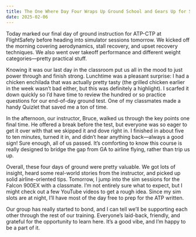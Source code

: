 ```yaml
---
title: The One Where Day Four Wraps Up Ground School and Gears Up for Sims
date: 2025-02-06
---
```

Today marked our final day of ground instruction for ATP-CTP at FlightSafety before heading into simulator sessions tomorrow. We kicked off the morning covering aerodynamics, stall recovery, and upset recovery techniques. We also went over takeoff performance and different weight categories—pretty practical stuff.

Knowing it was our last day in the classroom put us all in the mood to just power through and finish strong. Lunchtime was a pleasant surprise: I had a chicken enchilada that was actually pretty tasty (the grilled chicken earlier in the week wasn’t bad either, but this was definitely a highlight). I scarfed it down quickly so I’d have time to review the hundred or so practice questions for our end-of-day ground test. One of my classmates made a handy Quizlet that saved me a ton of time.

In the afternoon, our instructor, Bruce, walked us through the key points one final time. He offered a break before the test, but everyone was so eager to get it over with that we skipped it and dove right in. I finished in about five to ten minutes, turned it in, and didn’t hear anything back—always a good sign! Sure enough, all of us passed. It’s comforting to know this course is really designed to bridge the gap from GA to airline flying, rather than trip us up.

Overall, these four days of ground were pretty valuable. We got lots of insight, heard some real-world stories from the instructor, and picked up solid airline-oriented tips. Tomorrow, I jump into the sim sessions for the Falcon 900EX with a classmate. I’m not entirely sure what to expect, but I might check out a few YouTube videos to get a rough idea. Since my sim slots are at night, I’ll have most of the day free to prep for the ATP written.

Our group has really started to bond, and I can tell we’ll be supporting each other through the rest of our training. Everyone’s laid-back, friendly, and grateful for the opportunity to learn here. It’s a good vibe, and I’m happy to be a part of it.
